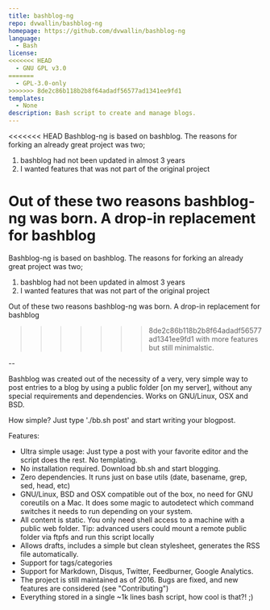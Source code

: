 ```yaml
---
title: bashblog-ng
repo: dvwallin/bashblog-ng
homepage: https://github.com/dvwallin/bashblog-ng
language:
  - Bash
license:
<<<<<<< HEAD
  - GNU GPL v3.0
=======
  - GPL-3.0-only
>>>>>>> 8de2c86b118b2b8f64adadf56577ad1341ee9fd1
templates:
  - None
description: Bash script to create and manage blogs.
---
```


<<<<<<< HEAD
Bashblog-ng is based on bashblog. The reasons for forking an already great project 
was two;

  1. bashblog had not been updated in almost 3 years
  2. I wanted features that was not part of the original project

Out of these two reasons bashblog-ng was born. A drop-in replacement for bashblog 
=======
Bashblog-ng is based on bashblog. The reasons for forking an already great project
was two;

1. bashblog had not been updated in almost 3 years
2. I wanted features that was not part of the original project

Out of these two reasons bashblog-ng was born. A drop-in replacement for bashblog
>>>>>>> 8de2c86b118b2b8f64adadf56577ad1341ee9fd1
with more features but still minimalstic.

--

Bashblog was created out of the necessity of a very, very simple way to post
entries to a blog by using a public folder [on my server], without any
special requirements and dependencies. Works on GNU/Linux, OSX and BSD.

How simple? Just type './bb.sh post' and start writing your blogpost.

Features:

- Ultra simple usage: Just type a post with your favorite editor and the
  script does the rest. No templating.
- No installation required. Download bb.sh and start blogging.
- Zero dependencies. It runs just on base utils (date, basename, grep, sed,
  head, etc)
- GNU/Linux, BSD and OSX compatible out of the box, no need for
  GNU coreutils on a Mac. It does some magic to autodetect which command
  switches it needs to run depending on your system.
- All content is static. You only need shell access to a machine with a
  public web folder. Tip: advanced users could mount a remote public folder
  via ftpfs and run this script locally
- Allows drafts, includes a simple but clean stylesheet, generates the RSS
  file automatically.
- Support for tags/categories
- Support for Markdown, Disqus, Twitter, Feedburner, Google Analytics.
- The project is still maintained as of 2016. Bugs are fixed, and new
  features are considered (see "Contributing")
- Everything stored in a single ~1k lines bash script, how cool is that?! ;)
